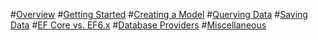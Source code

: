 #[Overview](index.md)
#[Getting Started](get-started/toc.md)
#[Creating a Model](modeling/toc.md)
#[Querying Data](querying/toc.md)
#[Saving Data](saving/toc.md)
#[EF Core vs. EF6.x](efcore-vs-ef6/toc.md)
#[Database Providers](providers/toc.md)
#[Miscellaneous](miscellaneous/toc.md)
